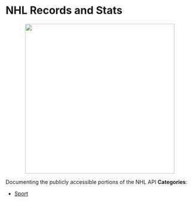 # NHL Records and Stats

<p align="center">
    <img width="400" src="https://raw.githubusercontent.com/awesome-apis/awesome-apis/apis/nhl-records-and-stats/logo_256x256.png" />
</p>


Documenting the publicly accessible portions of the NHL API
**Categories**:

- [Sport](https://github/awesome-apis/awesome-apis#sport)



